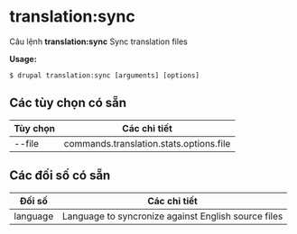 # translation:sync
Câu lệnh **translation:sync** Sync translation files

**Usage:**
```
$ drupal translation:sync [arguments] [options] 
```

## Các tùy chọn có sẵn
Tùy chọn | Các chi tiết
-------|-------------
--file | commands.translation.stats.options.file

## Các đối số có sẵn
Đối số | Các chi tiết
---------|-------------
language | Language to syncronize against English source files
